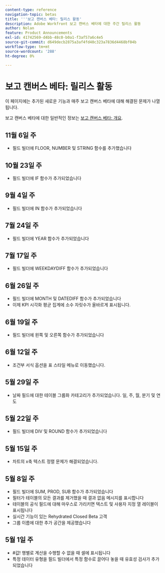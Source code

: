 ```yaml
---
content-type: reference
navigation-topic: betas
title: '''보고 캔버스 베타: 릴리스 활동'
description: Adobe Workfront 보고 캔버스 베타에 대한 주간 릴리스 활동
author: Nolan
feature: Product Announcements
exl-id: 41742569-d4bb-48c0-b0a1-f3af57a6c4e5
source-git-commit: d649decb2875a3af4fd40c323a7836d4468bf04b
workflow-type: tm+mt
source-wordcount: '288'
ht-degree: 0%

---
```



# 보고 캔버스 베타: 릴리스 활동

이 페이지에는 추가된 새로운 기능과 매주 보고 캔버스 베타에 대해 해결된 문제가 나열됩니다.

보고 캔버스 베타에 대한 일반적인 정보는 [보고 캔버스 베타: 개요](/help/quicksilver/product-announcements/betas/reporting-canvas-beta/reporting-canvas-beta-overview.md).

## 11월 6일 주

* 필드 빌더에 FLOOR, NUMBER 및 STRING 함수를 추가했습니다

## 10월 23일 주

* 필드 빌더에 IF 함수가 추가되었습니다

## 9월 4일 주

* 필드 빌더에 IN 함수가 추가되었습니다

## 7월 24일 주

* 필드 빌더에 YEAR 함수가 추가되었습니다

## 7월 17일 주

* 필드 빌더에 WEEKDAYDIFF 함수가 추가되었습니다

## 6월 26일 주

* 필드 빌더에 MONTH 및 DATEDIFF 함수가 추가되었습니다
* 이제 KPI 시각화 평균 집계에 소수 자릿수가 올바르게 표시됩니다.

## 6월 19일 주

* 필드 빌더에 왼쪽 및 오른쪽 함수가 추가되었습니다

## 6월 12일 주

* 조건부 서식 옵션을 표 스타일 메뉴로 이동했습니다.

## 5월 29일 주

* 날짜 필드에 대한 테이블 그룹화 카테고리가 추가되었습니다. 일, 주, 월, 분기 및 연도

## 5월 22일 주

* 필드 빌더에 DIV 및 ROUND 함수가 추가되었습니다

## 5월 15일 주

* 차트의 x축 텍스트 정렬 문제가 해결되었습니다.

## 5월 8일 주

* 필드 빌더에 SUM, PROD, SUB 함수가 추가되었습니다
* 필터가 테이블의 모든 결과를 제거했을 때 결과 없음 메시지를 표시합니다
* 테이블의 공식 필드에 대해 마우스로 가리키면 텍스트 및 사용자 지정 열 레이블이 표시됩니다
* 실시간 기능이 있는 Rehydrated Closed Beta 고객
* 그룹 이름에 대한 추가 공간을 제공했습니다

## 5월 1일 주

* #값! 행별로 계산을 수행할 수 없을 때 셀에 표시됩니다
* 특정 데이터 유형을 필드 빌더에서 특정 함수로 끌어다 놓을 때 유효성 검사가 추가되었습니다
